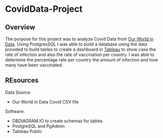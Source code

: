 # CovidData-Project

## Overview

The purpose for this project was to analyze Covid Data from [Our World in Data](https://ourworldindata.org/covid-deaths). Using PostgresSQL I was able to build a database using the data provided to build tables to create a dashboard in [Tableau](https://public.tableau.com/views/CovidDashboard_16732440855680/Dashboard1?:language=en-US&:display_count=n&:origin=viz_share_link) to show case the rate of infection and also the rate of vaccination per country. I was able to determine the percentage rate per country the amount of infection and how many have been vaccinated.

## REsources

Data Source:

  * Our World in Data Covid CSV file


Software:

  * DBDIAGRAM.IO to create schemas for tables
  * PostgreSQL and PgAdmin
  * Tableau Public
  
